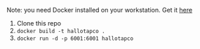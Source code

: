 Note: you need Docker installed on your workstation. Get it [here](https://www.docker.com/products/docker#/)

1. Clone this repo
2. `docker build -t hallotapco .`
3. `docker run -d -p 6001:6001 hallotapco`
